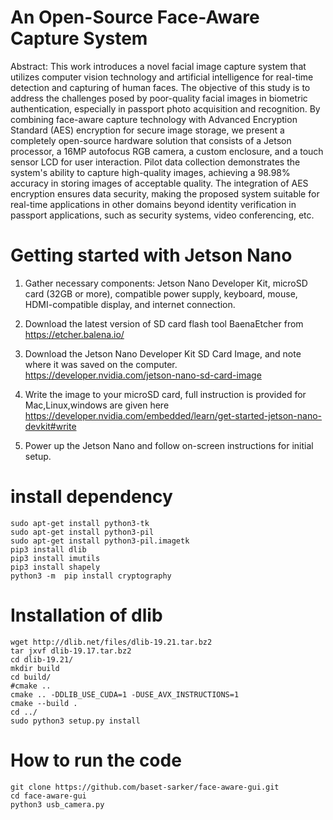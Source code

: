 # An Open-Source Face-Aware Capture System
Abstract: This work introduces a novel facial image capture system that utilizes computer vision technology and artificial intelligence for real-time detection and capturing of human faces. The objective of this study is to address the challenges posed by poor-quality facial images in biometric authentication, especially in passport photo acquisition and recognition. By combining face-aware capture technology with Advanced Encryption Standard (AES) encryption for secure image storage, we present a completely open-source hardware solution that consists of a Jetson processor, a 16MP autofocus RGB camera, a custom enclosure, and a touch sensor LCD for user interaction. Pilot data collection demonstrates the system's ability to capture high-quality images, achieving a 98.98% accuracy in storing images of acceptable quality. The integration of AES encryption ensures data security, making the proposed system suitable for real-time applications in other domains beyond identity verification in passport applications, such as security systems, video conferencing, etc.


# Getting started with Jetson Nano 
1. Gather necessary components: Jetson Nano Developer Kit, microSD card (32GB or more), compatible power supply, keyboard, mouse, HDMI-compatible display, and internet connection.

2. Download the latest version of SD card flash tool BaenaEtcher from 
https://etcher.balena.io/

3. Download the Jetson Nano Developer Kit SD Card Image, and note where it was saved on the computer.
https://developer.nvidia.com/jetson-nano-sd-card-image

5. Write the image to your microSD card, full instruction is provided for Mac,Linux,windows are given here
   https://developer.nvidia.com/embedded/learn/get-started-jetson-nano-devkit#write

7. Power up the Jetson Nano and follow on-screen instructions for initial setup.

# install dependency
```console
sudo apt-get install python3-tk
sudo apt-get install python3-pil
sudo apt-get install python3-pil.imagetk
pip3 install dlib
pip3 install imutils
pip3 install shapely
python3 -m  pip install cryptography
```

# Installation of dlib
```console
wget http://dlib.net/files/dlib-19.21.tar.bz2
tar jxvf dlib-19.17.tar.bz2
cd dlib-19.21/
mkdir build
cd build/
#cmake ..
cmake .. -DDLIB_USE_CUDA=1 -DUSE_AVX_INSTRUCTIONS=1
cmake --build .
cd ../
sudo python3 setup.py install
```
# How to run the code
```console
git clone https://github.com/baset-sarker/face-aware-gui.git
cd face-aware-gui
python3 usb_camera.py 
```



